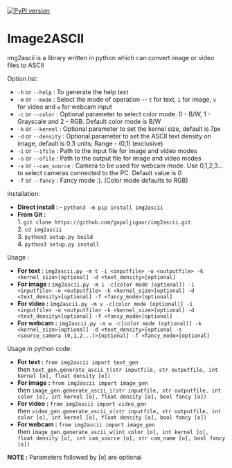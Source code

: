 [![PyPI version](https://badge.fury.io/py/img2ascii.svg)](https://badge.fury.io/py/img2ascii) 
# Image2ASCII

img2ascii is a library written in python which can convert image or video files to ASCII

Option list:

- `-h` or `--help`       : To generate the help text
- `-m` or `--mode`       : Select the mode of operation -- `t` for text, `i` for image, `v` for video and `w` for webcam input
- `-c` or `--color`      : Optional parameter to select color mode. 0 - B/W, 1 - Grayscale and 2 - RGB. Default color mode is B/W
- `-k` or `--kernel`     : Optional parameter to set the kernel size, default is 7px
- `-d` or `--density`    : Optional parameter to set the ASCII text density on image, default is 0.3 units; Range - (0,1) (exclusive)
- `-i` or `--ifile`      : Path to the input file for image and video modes
- `-o` or `--ofile`      : Path to the output file for image and video modes
- `-s` or `--cam_source` : Camera to be used for webcam mode. Use 0,1,2,3... to select cameras connected to the PC. Default value is 0
- `-f` or `--fancy`      : Fancy mode :). (Color mode defaults to RGB)

Installation:
- <b>Direct install : </b>
<t>- `python3 -m pip install img2ascii`
- <b>From Git : </b><br>
<t>1. `git clone https://github.com/gopaljigaur/img2ascii.git`<br>
<t>2. `cd img2ascii`<br>
<t>3. `python3 setup.py build`<br>
<t>4. `python3 setup.py install`

Usage :

- <b>For text</b> : `img2ascii.py -m t -i <inputfile> -o <outputfile> -k <kernel_size>[optional] -d <text_density>[optional]`
- <b>For image :</b> `img2ascii.py -m i -c[color mode (optional)] -i <inputfile> -o <outputfile> -k <kernel_size>[optional] -d <text_density>[optional] -f <fancy_mode>[optional]`
- <b>For video :</b> `img2ascii.py -m v -c[color mode (optional)] -i <inputfile> -o <outputfile> -k <kernel_size>[optional] -d <text_density>[optional] -f <fancy_mode>[optional]`
- <b>For webcam :</b> `img2ascii.py -m w -c[color mode (optional)] -k <kernel_size>[optional] -d <text_density>[optional -s <source_camera (0,1,2...)>[optional] -f <fancy_mode>[optional]`

Usage in python code:

- <b>For text :</b> `from img2ascii import text_gen`<br> 
<t>then `text_gen.generate_ascii_t(str inputfile, str outputfile, int kernel [o], float density [o])`<br>
- <b>For image :</b> `from img2ascii import image_gen`<br> 
<t>then `image_gen.generate_ascii_i(str inputfile, str outputfile, int color [o], int kernel [o], float density [o], bool fancy [o])`<br>
- <b>For video :</b> `from img2ascii import video_gen`<br> 
<t>then `video_gen.generate_ascii_v(str inputfile, str outputfile, int color [o], int kernel [o], float density [o], bool fancy [o])`<br>
- <b>For webcam :</b> `from img2ascii import image_gen`<br> 
<t>then `image_gen.generate_ascii_w(int color [o], int kernel [o], float density [o], int cam_source [o], str cam_name [o], bool fancy [o])`

<b>NOTE :</b> Parameters followed by [o] are optional
